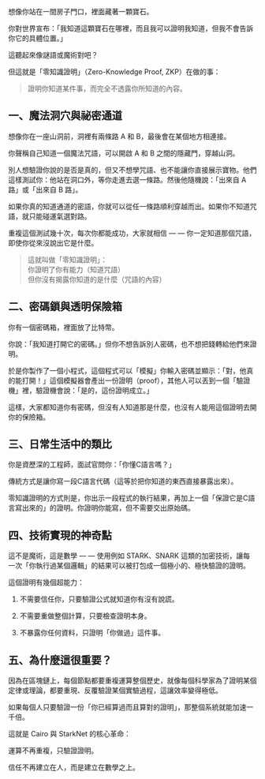 
想像你站在一間房子門口，裡面藏著一顆寶石。

你對世界宣布：「我知道這顆寶石在哪裡，而且我可以證明我知道，但我不會告訴你它的具體位置。」

這聽起來像謎語或魔術對吧？

但這就是「零知識證明」（Zero-Knowledge Proof, ZKP）在做的事：

> 證明你知道某件事，而完全不透露你所知道的內容。

## 一、魔法洞穴與祕密通道

想像你在一座山洞前，洞裡有兩條路 A 和 B，最後會在某個地方相連接。

你聲稱自己知道一個魔法咒語，可以開啟 A 和 B 之間的隱藏門，穿越山洞。

別人想驗證你說的是否是真的，但又不想學咒語、也不能讓你直接展示寶物。他們這樣測試你：他站在洞口外，等你走進去選一條路。然後他隨機說：「出來自 A 路」或「出來自 B 路」。

如果你真的知道通道的密語，你就可以從任一條路順利穿越而出。如果你不知道咒語，就只能碰運氣選對路。

重複這個測試幾十次，每次你都能成功，大家就相信 — — 你一定知道那個咒語，即使你從來沒說出它是什麼。

> 這就叫做「零知識證明」：  
> 你證明了你有能力（知道咒語）  
> 但你沒有揭露你知道的是什麼（咒語的內容）

## 二、密碼鎖與透明保險箱

你有一個密碼箱，裡面放了比特幣。

你說：「我知道打開它的密碼。」但你不想告訴別人密碼，也不想把錢轉給他們來證明。

於是你製作了一個小程式，這個程式可以「模擬」你輸入密碼並顯示：「對，他真的能打開！」這個模擬器會產出一份證明（proof），其他人可以丟到一個「驗證機」裡，驗證機會說：「是的，這份證明成立。」

這樣，大家都知道你有密碼，但沒有人知道那是什麼，也沒有人能用這個證明去開你的保險箱。

## 三、日常生活中的類比

你是資歷深的工程師，面試官問你：「你懂C語言嗎？」

傳統方式是讓你寫一段C語言代碼（這等於把你知道的東西直接暴露出來）。

零知識證明的方式則是，你出示一段程式的執行結果，再加上一個「保證它是C語言寫出來的」的證明。你證明你能寫，但不需要交出原始碼。

## 四、技術實現的神奇點

這不是魔術，這是數學 — — 使用例如 STARK、SNARK 這類的加密技術，讓每一次「你執行過某個邏輯」的結果可以被打包成一個極小的、極快驗證的證明。

這個證明有幾個超能力：

1. 不需要信任你，只要驗證公式就知道你有沒有說謊。  
  
2. 不需要重做整個計算，只要檢查證明本身。  
  
3. 不暴露你任何資料，只證明「你做過」這件事。

## 五、為什麼這很重要？

因為在區塊鏈上，每個節點都要重複運算整個歷史，就像每個科學家為了證明某個定律或理論，都要重現、反覆驗證某個實驗過程，這讓效率變得極低。

如果每個人只要驗證一份「你已經算過而且算對的證明」，那整個系統就能加速一千倍。

這就是 Cairo 與 StarkNet 的核心革命：

運算不再重複，只驗證證明。

信任不再建立在人，而是建立在數學之上。